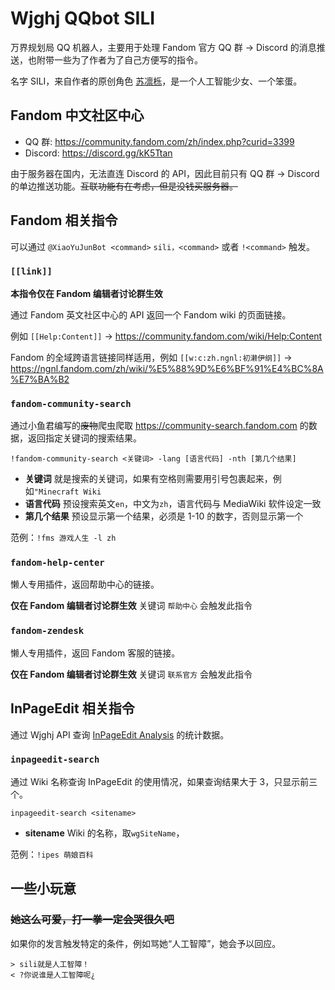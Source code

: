 # Wjghj QQbot SILI

万界规划局 QQ 机器人，主要用于处理 Fandom 官方 QQ 群 → Discord 的消息推送，也附带一些为了作者为了自己方便写的指令。

名字 SILI，来自作者的原创角色 [苏凛栎](https://epbureau.fandom.com/wiki/苏凛栎)，是一个人工智能少女、一个笨蛋。

## Fandom 中文社区中心

- QQ 群: https://community.fandom.com/zh/index.php?curid=3399
- Discord: https://discord.gg/kK5Ttan

由于服务器在国内，无法直连 Discord 的 API，因此目前只有 QQ 群 → Discord 的单边推送功能。~~互联功能有在考虑，但是没钱买服务器。~~

## Fandom 相关指令

可以通过 `@XiaoYuJunBot <command>` `sili，<command>` 或者 `!<command>` 触发。

### `[[link]]`

**本指令仅在 Fandom 编辑者讨论群生效**

通过 Fandom 英文社区中心的 API 返回一个 Fandom wiki 的页面链接。

例如 `[[Help:Content]]` → https://community.fandom.com/wiki/Help:Content

Fandom 的全域跨语言链接同样适用，例如 `[[w:c:zh.ngnl:初濑伊纲]]` → https://ngnl.fandom.com/zh/wiki/%E5%88%9D%E6%BF%91%E4%BC%8A%E7%BA%B2

### `fandom-community-search`

通过小鱼君编写的~~废物~~爬虫爬取 https://community-search.fandom.com 的数据，返回指定关键词的搜索结果。

`!fandom-community-search <关键词> -lang [语言代码] -nth [第几个结果]`

- **关键词** 就是搜索的关键词，如果有空格则需要用引号包裹起来，例如`"Minecraft Wiki`
- **语言代码** 预设搜索英文`en`，中文为`zh`，语言代码与 MediaWiki 软件设定一致
- **第几个结果** 预设显示第一个结果，必须是 1-10 的数字，否则显示第一个

范例：`!fms 游戏人生 -l zh`

### `fandom-help-center`

懒人专用插件，返回帮助中心的链接。

**仅在 Fandom 编辑者讨论群生效** 关键词 `帮助中心` 会触发此指令

### `fandom-zendesk`

懒人专用插件，返回 Fandom 客服的链接。

**仅在 Fandom 编辑者讨论群生效** 关键词 `联系官方` 会触发此指令

## InPageEdit 相关指令

通过 Wjghj API 查询 [InPageEdit Analysis](https://dragon-fish.github.io/inpageedit-v2/analysis/) 的统计数据。

### `inpageedit-search`

通过 Wiki 名称查询 InPageEdit 的使用情况，如果查询结果大于 3，只显示前三个。

`inpageedit-search <sitename>`

- **sitename** Wiki 的名称，取`wgSiteName`，

范例：`!ipes 萌娘百科`

## 一些小玩意

### ~~她这么可爱，打一拳一定会哭很久吧~~


如果你的发言触发特定的条件，例如骂她“人工智障”，她会予以回应。

```
> sili就是人工智障！
< ?你说谁是人工智障呢¿
```
